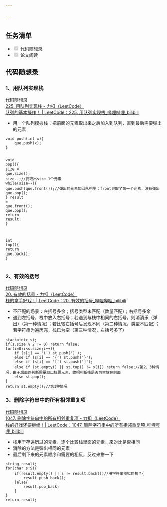 ```yaml
---


---
```


<h2 id="任务清单">任务清单</h2>
<ul>
<li class="task-list-item"><input type="checkbox" class="task-list-item-checkbox" checked="true" disabled=""> 代码随想录</li>
<li class="task-list-item"><input type="checkbox" class="task-list-item-checkbox" checked="true" disabled=""> 论文阅读</li>
</ul>
<h2 id="代码随想录">代码随想录</h2>
<h3 id="、用队列实现栈">1、用队列实现栈</h3>
<p><a href="https://www.programmercarl.com/0225.%E7%94%A8%E9%98%9F%E5%88%97%E5%AE%9E%E7%8E%B0%E6%A0%88.html#%E7%AE%97%E6%B3%95%E5%85%AC%E5%BC%80%E8%AF%BE">代码随想录</a><br>
<a href="https://leetcode.cn/problems/implement-stack-using-queues/description/">225. 用队列实现栈 - 力扣（LeetCode）</a><br>
<a href="https://www.bilibili.com/video/BV1Fd4y1K7sm/?vd_source=96ef48634663967d0116e79abff26934">队列的基本操作！ | LeetCode：225. 用队列实现栈_哔哩哔哩_bilibili</a></p>
<ul>
<li>用一个队列模拟栈：把前面的元素取出来之后加入到队列，直到最后需要弹出的元素</li>
</ul>
<pre class=" language-c"><code class="prism  language-c"><span class="token keyword">void</span> <span class="token function">push</span><span class="token punctuation">(</span><span class="token keyword">int</span> x<span class="token punctuation">)</span><span class="token punctuation">{</span>
	que<span class="token punctuation">.</span><span class="token function">push</span><span class="token punctuation">(</span>x<span class="token punctuation">)</span><span class="token punctuation">;</span>
<span class="token punctuation">}</span>

<span class="token keyword">void</span> <span class="token function">pop</span><span class="token punctuation">(</span><span class="token punctuation">)</span><span class="token punctuation">{</span>
	size <span class="token operator">=</span> que<span class="token punctuation">.</span><span class="token function">size</span><span class="token punctuation">(</span><span class="token punctuation">)</span><span class="token punctuation">;</span>
	size<span class="token operator">--</span><span class="token punctuation">;</span><span class="token comment">//要取出size-1个元素</span>
	<span class="token keyword">while</span><span class="token punctuation">(</span>size<span class="token operator">--</span><span class="token punctuation">)</span><span class="token punctuation">{</span>
		que<span class="token punctuation">.</span><span class="token function">push</span><span class="token punctuation">(</span>que<span class="token punctuation">.</span><span class="token function">front</span><span class="token punctuation">(</span><span class="token punctuation">)</span><span class="token punctuation">)</span><span class="token punctuation">;</span><span class="token comment">//弹出的元素加回队列里；front只取了第一个元素，没有弹出</span>
		que<span class="token punctuation">.</span><span class="token function">pop</span><span class="token punctuation">(</span><span class="token punctuation">)</span><span class="token punctuation">;</span>
	<span class="token punctuation">}</span>
	result <span class="token operator">=</span> que<span class="token punctuation">.</span><span class="token function">front</span><span class="token punctuation">(</span><span class="token punctuation">)</span><span class="token punctuation">;</span>
	que<span class="token punctuation">.</span><span class="token function">pop</span><span class="token punctuation">(</span><span class="token punctuation">)</span><span class="token punctuation">;</span>
	<span class="token keyword">return</span> result<span class="token punctuation">;</span>
<span class="token punctuation">}</span>

<span class="token keyword">int</span> <span class="token function">top</span><span class="token punctuation">(</span><span class="token punctuation">)</span><span class="token punctuation">{</span>
	<span class="token keyword">return</span> que<span class="token punctuation">.</span><span class="token function">back</span><span class="token punctuation">(</span><span class="token punctuation">)</span><span class="token punctuation">;</span>
<span class="token punctuation">}</span>
</code></pre>
<h3 id="、有效的括号">2、有效的括号</h3>
<p><a href="https://www.programmercarl.com/0020.%E6%9C%89%E6%95%88%E7%9A%84%E6%8B%AC%E5%8F%B7.html#%E7%AE%97%E6%B3%95%E5%85%AC%E5%BC%80%E8%AF%BE">代码随想录</a><br>
<a href="https://leetcode.cn/problems/valid-parentheses/description/">20. 有效的括号 - 力扣（LeetCode）</a><br>
<a href="https://www.bilibili.com/video/BV1AF411w78g?vd_source=96ef48634663967d0116e79abff26934&amp;spm_id_from=333.788.player.switch">栈的拿手好戏！| LeetCode：20. 有效的括号_哔哩哔哩_bilibili</a></p>
<ul>
<li>不匹配的场景：左括号多余；括号类型未匹配（数量匹配）；右括号多余</li>
<li>遇到左括号，栈中放入右括号；若遇到与栈中相同的右括号，则消消乐（弹出）（第一种情况）；若比较右括号后发现不同（第二种情况，类型不匹配）；若字符串为遍历完，栈已为空（第三种情况，右括号多了）</li>
</ul>
<pre class=" language-c"><code class="prism  language-c">stack<span class="token operator">&lt;</span><span class="token keyword">int</span><span class="token operator">&gt;</span> st<span class="token punctuation">;</span>
<span class="token keyword">if</span><span class="token punctuation">(</span>s<span class="token punctuation">.</span>size <span class="token operator">%</span> <span class="token number">2</span> <span class="token operator">!=</span> <span class="token number">0</span><span class="token punctuation">)</span> <span class="token keyword">return</span> false<span class="token punctuation">;</span>
<span class="token keyword">for</span><span class="token punctuation">(</span>i<span class="token operator">=</span><span class="token number">0</span><span class="token punctuation">;</span>i<span class="token operator">&lt;</span>s<span class="token punctuation">.</span>size<span class="token punctuation">;</span>i<span class="token operator">++</span><span class="token punctuation">)</span><span class="token punctuation">{</span>
	<span class="token keyword">if</span> <span class="token punctuation">(</span>s<span class="token punctuation">[</span>i<span class="token punctuation">]</span> <span class="token operator">==</span> <span class="token string">'('</span><span class="token punctuation">)</span> st<span class="token punctuation">.</span><span class="token function">push</span><span class="token punctuation">(</span><span class="token string">')'</span><span class="token punctuation">)</span><span class="token punctuation">;</span>
	<span class="token keyword">else</span> <span class="token keyword">if</span> <span class="token punctuation">(</span>s<span class="token punctuation">[</span>i<span class="token punctuation">]</span> <span class="token operator">==</span> <span class="token string">'{'</span><span class="token punctuation">)</span> st<span class="token punctuation">.</span><span class="token function">push</span><span class="token punctuation">(</span><span class="token string">'}'</span><span class="token punctuation">)</span><span class="token punctuation">;</span>
	<span class="token keyword">else</span> <span class="token keyword">if</span> <span class="token punctuation">(</span>s<span class="token punctuation">[</span>i<span class="token punctuation">]</span> <span class="token operator">==</span> <span class="token string">'['</span><span class="token punctuation">)</span> st<span class="token punctuation">.</span><span class="token function">push</span><span class="token punctuation">(</span><span class="token string">']'</span><span class="token punctuation">)</span><span class="token punctuation">;</span>
	<span class="token keyword">else</span> <span class="token keyword">if</span> <span class="token punctuation">(</span>st<span class="token punctuation">.</span><span class="token function">empty</span><span class="token punctuation">(</span><span class="token punctuation">)</span> <span class="token operator">||</span> st<span class="token punctuation">.</span><span class="token function">top</span><span class="token punctuation">(</span><span class="token punctuation">)</span> <span class="token operator">!=</span> s<span class="token punctuation">[</span>i<span class="token punctuation">]</span><span class="token punctuation">)</span> <span class="token keyword">return</span> false<span class="token punctuation">;</span><span class="token comment">//第2、3种情况，由于后面的判断需要取出栈顶元素，故把判断栈是否为空放在前面</span>
	<span class="token keyword">else</span> st<span class="token punctuation">.</span><span class="token function">pop</span><span class="token punctuation">(</span><span class="token punctuation">)</span><span class="token punctuation">;</span>
<span class="token punctuation">}</span>
<span class="token keyword">return</span> st<span class="token punctuation">.</span><span class="token function">empty</span><span class="token punctuation">(</span><span class="token punctuation">)</span><span class="token punctuation">;</span><span class="token comment">//第1种情况</span>
</code></pre>
<h3 id="、删除字符串中的所有相邻重复项">3、删除字符串中的所有相邻重复项</h3>
<p><a href="https://www.programmercarl.com/1047.%E5%88%A0%E9%99%A4%E5%AD%97%E7%AC%A6%E4%B8%B2%E4%B8%AD%E7%9A%84%E6%89%80%E6%9C%89%E7%9B%B8%E9%82%BB%E9%87%8D%E5%A4%8D%E9%A1%B9.html#%E7%AE%97%E6%B3%95%E5%85%AC%E5%BC%80%E8%AF%BE">代码随想录</a><br>
<a href="https://leetcode.cn/problems/remove-all-adjacent-duplicates-in-string/description/">1047. 删除字符串中的所有相邻重复项 - 力扣（LeetCode）</a><br>
<a href="https://www.bilibili.com/video/BV12a411P7mw?vd_source=96ef48634663967d0116e79abff26934&amp;spm_id_from=333.788.player.switch">栈的好戏还要继续！| LeetCode：1047. 删除字符串中的所有相邻重复项_哔哩哔哩_bilibili</a></p>
<ul>
<li>栈用于存遍历过的元素，逐个比较栈里面的元素，来对比是否相同</li>
<li>消除的方法是弹出相同的元素</li>
<li>最后剩下来的元素顺序和需要的相反，反过来拼一下</li>
</ul>
<pre class=" language-c"><code class="prism  language-c">string result<span class="token punctuation">;</span>
<span class="token keyword">for</span><span class="token punctuation">(</span><span class="token keyword">char</span> s<span class="token punctuation">:</span>S<span class="token punctuation">)</span><span class="token punctuation">{</span>
	<span class="token keyword">if</span><span class="token punctuation">(</span>result<span class="token punctuation">.</span><span class="token function">empty</span><span class="token punctuation">(</span><span class="token punctuation">)</span> <span class="token operator">||</span> s <span class="token operator">!=</span> result<span class="token punctuation">.</span><span class="token function">back</span><span class="token punctuation">(</span><span class="token punctuation">)</span><span class="token punctuation">)</span><span class="token comment">//用字符串模拟的栈？{</span>
		result<span class="token punctuation">.</span><span class="token function">push_back</span><span class="token punctuation">(</span><span class="token punctuation">)</span><span class="token punctuation">;</span>
	<span class="token punctuation">}</span><span class="token keyword">else</span><span class="token punctuation">{</span>
		result<span class="token punctuation">.</span>pop_back<span class="token punctuation">;</span>
	<span class="token punctuation">}</span>
<span class="token punctuation">}</span>
<span class="token keyword">return</span> result<span class="token punctuation">;</span>
</code></pre>

